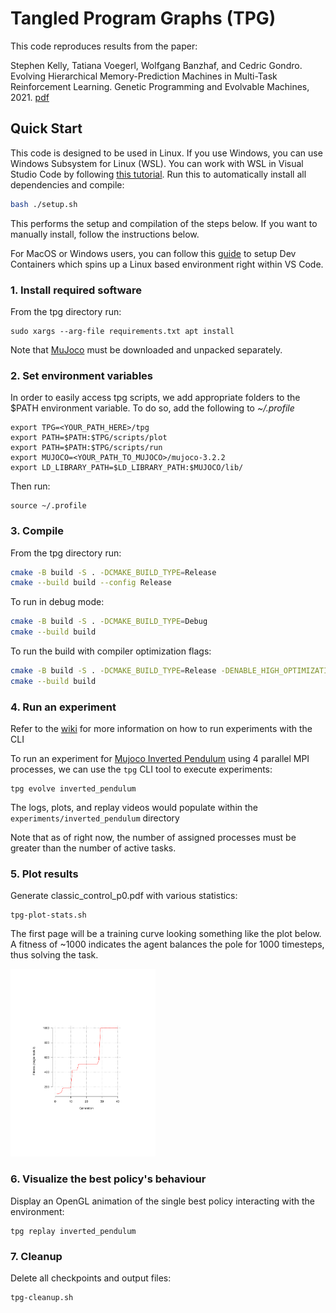 # Tangled Program Graphs (TPG)
This code reproduces results from the paper: 

Stephen Kelly, Tatiana Voegerl, Wolfgang Banzhaf, and Cedric Gondro. Evolving Hierarchical Memory-Prediction Machines in Multi-Task Reinforcement Learning. Genetic Programming and Evolvable Machines, 2021. [pdf](https://rdcu.be/czd3s)

## Quick Start
This code is designed to be used in Linux. If you use Windows, you can use Windows Subsystem for Linux (WSL). You can work with WSL in Visual Studio Code by following [this tutorial](https://code.visualstudio.com/docs/remote/wsl-tutorial). Run this to automatically install all dependencies and compile:
```bash
bash ./setup.sh
```

This performs the setup and compilation of the steps below. If you want to manually install, follow the instructions below.

For MacOS or Windows users, you can follow this [guide](https://gitlab.cas.mcmaster.ca/kellys32/tpg/-/wikis/Dev-Container-Setup-Guide) to setup Dev Containers which spins up a Linux based environment right within VS Code.

### 1. Install required software
From the tpg directory run:
```
sudo xargs --arg-file requirements.txt apt install
```
Note that [MuJoco](https://mujoco.org/) must be downloaded and unpacked separately.

### 2. Set environment variables
In order to easily access tpg scripts, we add appropriate folders to the $PATH environment variable.
To do so, add the following to *~/.profile*
```
export TPG=<YOUR_PATH_HERE>/tpg
export PATH=$PATH:$TPG/scripts/plot
export PATH=$PATH:$TPG/scripts/run
export MUJOCO=<YOUR_PATH_TO_MUJOCO>/mujoco-3.2.2
export LD_LIBRARY_PATH=$LD_LIBRARY_PATH:$MUJOCO/lib/
```
Then run:
```
source ~/.profile
```

### 3. Compile
From the tpg directory run:
```bash
cmake -B build -S . -DCMAKE_BUILD_TYPE=Release
cmake --build build --config Release
```

To run in debug mode:
```bash
cmake -B build -S . -DCMAKE_BUILD_TYPE=Debug
cmake --build build
```

To run the build with compiler optimization flags:
```bash
cmake -B build -S . -DCMAKE_BUILD_TYPE=Release -DENABLE_HIGH_OPTIMIZATION=ON
cmake --build build
```

### 4. Run an experiment

Refer to the [wiki](https://gitlab.cas.mcmaster.ca/kellys32/tpg/-/wikis/Running-Experiments-with-the-TPG-CLI) for more information on how to run experiments with the CLI

To run an experiment for [Mujoco Inverted Pendulum](https://gymnasium.farama.org/environments/mujoco/inverted_pendulum/) using 4 parallel MPI processes, we can use the `tpg` CLI tool to execute experiments:
```
tpg evolve inverted_pendulum
```

The logs, plots, and replay videos would populate within the `experiments/inverted_pendulum` directory

Note that as of right now, the number of assigned processes must be greater than the number of active tasks.

### 5. Plot results
Generate classic_control_p0.pdf with various statistics:
```
tpg-plot-stats.sh
```
The first page will be a training curve looking something like the plot below. A fitness of ~1000 indicates the agent balances the pole for 1000 timesteps, thus solving the task.

<img src="./images/MuJoco_Inverted_Pendulum_Fitness.png" height="300" />

### 6. Visualize the best policy's behaviour
Display an OpenGL animation of the single best policy interacting with the environment:
```
tpg replay inverted_pendulum
```
 
### 7. Cleanup
Delete all checkpoints and output files:
```
tpg-cleanup.sh
```
